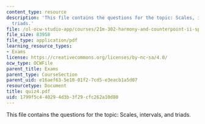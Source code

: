 ```yaml
---
content_type: resource
description: 'This file contains the questions for the topic: Scales, intervals, and
  triads.'
file: /ol-ocw-studio-app/courses/21m-302-harmony-and-counterpoint-ii-spring-2005/1799f5c440294d3b3f29cfc262a10d80_quiz4.pdf
file_size: 83958
file_type: application/pdf
learning_resource_types:
- Exams
license: https://creativecommons.org/licenses/by-nc-sa/4.0/
ocw_type: OCWFile
parent_title: Exams
parent_type: CourseSection
parent_uid: e16aef63-5e10-01f2-7cd5-e3eacb1a5d07
resourcetype: Document
title: quiz4.pdf
uid: 1799f5c4-4029-4d3b-3f29-cfc262a10d80
---
```

This file contains the questions for the topic: Scales, intervals, and triads.